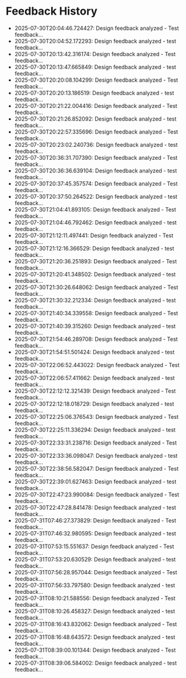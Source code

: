 # Feedback History

- 2025-07-30T20:04:46.724427: Design feedback analyzed - Test feedback...
- 2025-07-30T20:04:52.172293: Design feedback analyzed - test feedback...
- 2025-07-30T20:13:42.316174: Design feedback analyzed - Test feedback...
- 2025-07-30T20:13:47.665849: Design feedback analyzed - test feedback...
- 2025-07-30T20:20:08.104299: Design feedback analyzed - Test feedback...
- 2025-07-30T20:20:13.186519: Design feedback analyzed - test feedback...
- 2025-07-30T20:21:22.004416: Design feedback analyzed - Test feedback...
- 2025-07-30T20:21:26.852092: Design feedback analyzed - test feedback...
- 2025-07-30T20:22:57.335696: Design feedback analyzed - Test feedback...
- 2025-07-30T20:23:02.240736: Design feedback analyzed - test feedback...
- 2025-07-30T20:36:31.707390: Design feedback analyzed - Test feedback...
- 2025-07-30T20:36:36.639104: Design feedback analyzed - test feedback...
- 2025-07-30T20:37:45.357574: Design feedback analyzed - Test feedback...
- 2025-07-30T20:37:50.264522: Design feedback analyzed - test feedback...
- 2025-07-30T21:04:41.893105: Design feedback analyzed - Test feedback...
- 2025-07-30T21:04:46.792462: Design feedback analyzed - test feedback...
- 2025-07-30T21:12:11.497441: Design feedback analyzed - Test feedback...
- 2025-07-30T21:12:16.366529: Design feedback analyzed - test feedback...
- 2025-07-30T21:20:36.251893: Design feedback analyzed - Test feedback...
- 2025-07-30T21:20:41.348502: Design feedback analyzed - test feedback...
- 2025-07-30T21:30:26.648062: Design feedback analyzed - Test feedback...
- 2025-07-30T21:30:32.212334: Design feedback analyzed - test feedback...
- 2025-07-30T21:40:34.339558: Design feedback analyzed - Test feedback...
- 2025-07-30T21:40:39.315260: Design feedback analyzed - test feedback...
- 2025-07-30T21:54:46.289708: Design feedback analyzed - Test feedback...
- 2025-07-30T21:54:51.501424: Design feedback analyzed - test feedback...
- 2025-07-30T22:06:52.443022: Design feedback analyzed - Test feedback...
- 2025-07-30T22:06:57.411662: Design feedback analyzed - test feedback...
- 2025-07-30T22:12:12.321439: Design feedback analyzed - Test feedback...
- 2025-07-30T22:12:18.018729: Design feedback analyzed - test feedback...
- 2025-07-30T22:25:06.376543: Design feedback analyzed - Test feedback...
- 2025-07-30T22:25:11.336294: Design feedback analyzed - test feedback...
- 2025-07-30T22:33:31.238716: Design feedback analyzed - Test feedback...
- 2025-07-30T22:33:36.098047: Design feedback analyzed - test feedback...
- 2025-07-30T22:38:56.582047: Design feedback analyzed - Test feedback...
- 2025-07-30T22:39:01.627463: Design feedback analyzed - test feedback...
- 2025-07-30T22:47:23.990084: Design feedback analyzed - Test feedback...
- 2025-07-30T22:47:28.841478: Design feedback analyzed - test feedback...
- 2025-07-31T07:46:27.373829: Design feedback analyzed - Test feedback...
- 2025-07-31T07:46:32.980595: Design feedback analyzed - test feedback...
- 2025-07-31T07:53:15.551637: Design feedback analyzed - Test feedback...
- 2025-07-31T07:53:20.630529: Design feedback analyzed - test feedback...
- 2025-07-31T07:56:28.957044: Design feedback analyzed - Test feedback...
- 2025-07-31T07:56:33.797580: Design feedback analyzed - test feedback...
- 2025-07-31T08:10:21.588556: Design feedback analyzed - Test feedback...
- 2025-07-31T08:10:26.458327: Design feedback analyzed - test feedback...
- 2025-07-31T08:16:43.832062: Design feedback analyzed - Test feedback...
- 2025-07-31T08:16:48.643572: Design feedback analyzed - test feedback...
- 2025-07-31T08:39:00.101344: Design feedback analyzed - Test feedback...
- 2025-07-31T08:39:06.584002: Design feedback analyzed - test feedback...
